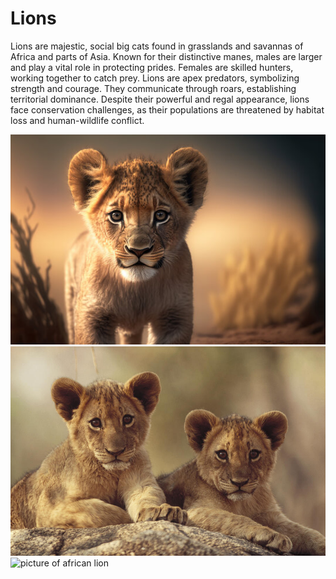 # Lions

Lions are majestic, social big cats found in grasslands and savannas of Africa and parts of Asia. Known for their distinctive manes, males are larger and play a vital role in protecting prides. Females are skilled hunters, working together to catch prey. Lions are apex predators, symbolizing strength and courage. They communicate through roars, establishing territorial dominance. Despite their powerful and regal appearance, lions face conservation challenges, as their populations are threatened by habitat loss and human-wildlife conflict.

<img src = "/assets/lionCub.jpg" alt = "a lion cub">
<img src = "/assets/lionCubs.jpg" alt = "lion cubs">
<img src = "/assets/lion.avif" alt = "picture of african lion">
